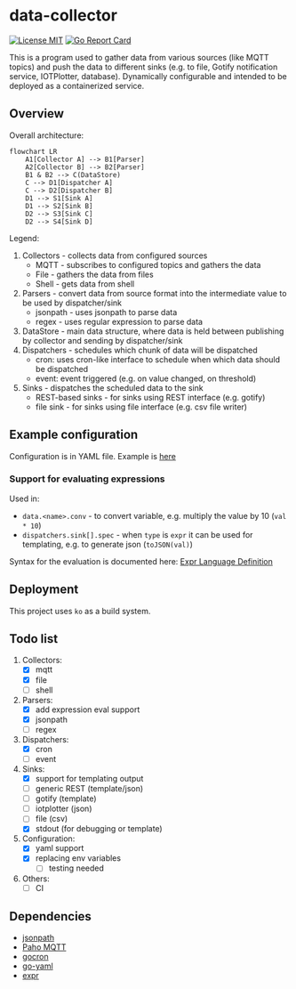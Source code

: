 # data-collector

[![License MIT](https://img.shields.io/badge/License-MIT-brightgreen.svg)](https://img.shields.io/badge/License-MIT-brightgreen.svg)
[![Go Report Card](https://goreportcard.com/badge/gitlab.com/mek_x/data-collector)](https://goreportcard.com/report/gitlab.com/mek_x/data-collector)

This is a program used to gather data from various sources (like MQTT topics)
and push the data to different sinks (e.g. to file, Gotify notification service,
IOTPlotter, database). Dynamically configurable and intended to be deployed as
a containerized service.

## Overview

Overall architecture:

```mermaid
flowchart LR
    A1[Collector A] --> B1[Parser]
    A2[Collector B] --> B2[Parser]
    B1 & B2 --> C(DataStore)
    C --> D1[Dispatcher A]
    C --> D2[Dispatcher B]
    D1 --> S1[Sink A]
    D1 --> S2[Sink B]
    D2 --> S3[Sink C]
    D2 --> S4[Sink D]
```

Legend:

1. Collectors - collects data from configured sources
    - MQTT - subscribes to configured topics and gathers the data
    - File - gathers the data from files
    - Shell - gets data from shell
2. Parsers - convert data from source format into the intermediate value to be
   used by dispatcher/sink
    - jsonpath - uses jsonpath to parse data
    - regex - uses regular expression to parse data
3. DataStore - main data structure, where data is held between publishing by
   collector and sending by dispatcher/sink
4. Dispatchers - schedules which chunk of data will be dispatched
    - cron: uses cron-like interface to schedule when which data should be dispatched
    - event: event triggered (e.g. on value changed, on threshold)
5. Sinks - dispatches the scheduled data to the sink
    - REST-based sinks - for sinks using REST interface (e.g. gotify)
    - file sink - for sinks using file interface (e.g. csv file writer)

## Example configuration

Configuration is in YAML file. Example is [here](./configs/example.yaml)

### Support for evaluating expressions

Used in:
- `data.<name>.conv` - to convert variable, e.g. multiply the value by 10 (`val * 10`)
- `dispatchers.sink[].spec` - when `type` is `expr` it can be used for templating, e.g. to generate json (`toJSON(val)`)

Syntax for the evaluation is documented here: [Expr Language Definition](https://expr.medv.io/docs/Language-Definition)

## Deployment

This project uses `ko` as a build system.

## Todo list

1. Collectors:
    - [x] mqtt
    - [x] file
    - [ ] shell
2. Parsers:
    - [x] add expression eval support
    - [x] jsonpath
    - [ ] regex
3. Dispatchers:
    - [x] cron
    - [ ] event
4. Sinks:
    - [x] support for templating output
    - [ ] generic REST (template/json)
    - [ ] gotify (template)
    - [ ] iotplotter (json)
    - [ ] file (csv)
    - [x] stdout (for debugging or template)
5. Configuration:
    - [x] yaml support
    - [x] replacing env variables
        - [ ] testing needed
6. Others:
    - [ ] CI

## Dependencies

- [jsonpath](https://github.com/PaesslerAG/jsonpath)
- [Paho MQTT](https://github.com/eclipse/paho.mqtt.golang)
- [gocron](https://github.com/go-co-op/gocron)
- [go-yaml](https://github.com/goccy/go-yaml)
- [expr]("https://github.com/antonmedv/expr")